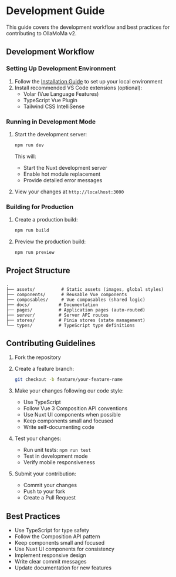 # Development Guide

This guide covers the development workflow and best practices for contributing to OllaMoMa v2.

## Development Workflow

### Setting Up Development Environment

1. Follow the [Installation Guide](./installation.md) to set up your local environment
2. Install recommended VS Code extensions (optional):
   - Volar (Vue Language Features)
   - TypeScript Vue Plugin
   - Tailwind CSS IntelliSense

### Running in Development Mode

1. Start the development server:
   ```bash
   npm run dev
   ```
   This will:
   - Start the Nuxt development server
   - Enable hot module replacement
   - Provide detailed error messages

2. View your changes at `http://localhost:3000`

### Building for Production

1. Create a production build:
   ```bash
   npm run build
   ```

2. Preview the production build:
   ```bash
   npm run preview
   ```

## Project Structure

```
.
├── assets/          # Static assets (images, global styles)
├── components/      # Reusable Vue components
├── composables/     # Vue composables (shared logic)
├── docs/           # Documentation
├── pages/          # Application pages (auto-routed)
├── server/         # Server API routes
├── stores/         # Pinia stores (state management)
└── types/          # TypeScript type definitions
```

## Contributing Guidelines

1. Fork the repository
2. Create a feature branch:
   ```bash
   git checkout -b feature/your-feature-name
   ```

3. Make your changes following our code style:
   - Use TypeScript
   - Follow Vue 3 Composition API conventions
   - Use Nuxt UI components when possible
   - Keep components small and focused
   - Write self-documenting code

4. Test your changes:
   - Run unit tests: `npm run test`
   - Test in development mode
   - Verify mobile responsiveness

5. Submit your contribution:
   - Commit your changes
   - Push to your fork
   - Create a Pull Request

## Best Practices

- Use TypeScript for type safety
- Follow the Composition API pattern
- Keep components small and focused
- Use Nuxt UI components for consistency
- Implement responsive design
- Write clear commit messages
- Update documentation for new features
``` 